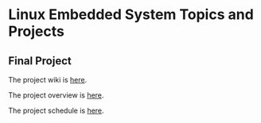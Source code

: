 # Linux Embedded System Topics and Projects

## Final Project

The project wiki is [here](https://github.com/cu-ecen-aeld/final-project-comerts/wiki).

The project overview is [here](https://github.com/cu-ecen-aeld/final-project-comerts/wiki/Project-Overview).

The project schedule is [here](https://github.com/users/comerts/projects/5/views/1).
